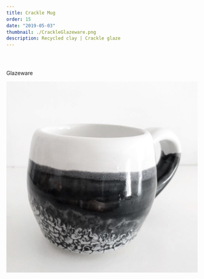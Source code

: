 ```yaml
---
title: Crackle Mug
order: 15
date: "2019-05-03"
thumbnail: ./CrackleGlazeware.png
description: Recycled clay | Crackle glaze
---
```


<div class="kg-width-full">

<p style="margin-top: 6vw">
Glazeware
</p>

![Ramen](./CrackleGlazeware.png)

</div>
